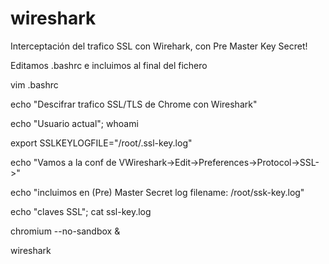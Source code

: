 # wireshark

Interceptación del trafico SSL con Wirehark, con Pre Master Key Secret! 

Editamos .bashrc e incluimos al final del fichero

vim .bashrc

echo "Descifrar trafico SSL/TLS de Chrome con Wireshark"

echo "Usuario actual"; whoami

export SSLKEYLOGFILE="/root/.ssl-key.log"

echo "Vamos a la conf de VWireshark->Edit->Preferences->Protocol->SSL->"

echo "incluimos en (Pre) Master Secret log filename: /root/ssk-key.log"

echo "claves SSL"; cat ssl-key.log

chromium --no-sandbox &

wireshark
